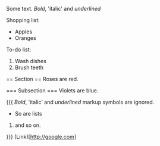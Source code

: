 Some text.   *Bold*, 'italic'  and _underlined_ 

Shopping list: 

* Apples
* Oranges

To-do list: 

1. Wash dishes
2. Brush teeth

== Section ==
Roses are red. 

=== Subsection ===
Violets are blue. 

{{{
*Bold*, 'italic' 
and _underlined_ 
markup symbols 
are ignored.

* So are lists

1. and so on.

}}}
(Link)[http://google.com] 

